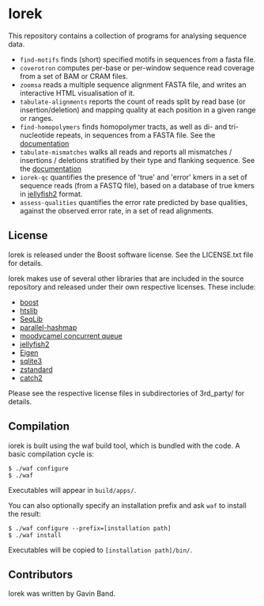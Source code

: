 # Iorek #

This repository contains a collection of programs for analysing sequence data.

- `find-motifs` finds (short) specified motifs in sequences from a fasta file.
- `coverotron` computes per-base or per-window sequence read coverage from a set of BAM or CRAM files.
- `zoomsa` reads a multiple sequence alignment FASTA file, and writes an interactive HTML visualisation of it.
- `tabulate-alignments` reports the count of reads split by read base (or insertion/deletion) and mapping quality at each position in a given range or ranges.
- `find-homopolymers` finds homopolymer tracts, as well as di- and tri-nucleotide repeats, in sequences from a FASTA file.  See the [documentation](doc/trunk/doc/find-homopolymers.md)
- `tabulate-mismatches` walks all reads and reports all mismatches / insertions / deletions stratified by their type and flanking sequence.  See the [documentation](doc/trunk/doc/tabulate-mismatches.md)
- `iorek-qc` quantifies the presence of 'true' and 'error' kmers in a set of sequence reads (from a FASTQ file), based on a database of true kmers in [jellyfish2](https://github.com/zippav/Jellyfish-2) format.
- `assess-qualities` quantifies the error rate predicted by base qualities, against the observed error rate, in a set of read alignments.

## License ##

Iorek is released under the Boost software license.  See the LICENSE.txt file for details.

Iorek makes use of several other libraries that are included in the source repository
and released under their own respective licenses.  These include:

* [boost](https://www.boost.org)
* [htslib](https://www.htslib.org)
* [SeqLib](https://github.com/walaj/SeqLib)
* [parallel-hashmap](https://github.com/greg7mdp/parallel-hashmap)
* [moodycamel concurrent queue](https://github.com/cameron314/concurrentqueue)
* [jellyfish2](https://github.com/zippav/Jellyfish-2)
* [Eigen](https://eigen.tuxfamily.org/index.php?title=Main_Page)
* [sqlite3](https://www.sqlite.org)
* [zstandard](http://facebook.github.io/zstd/)
* [catch2](https://github.com/catchorg/Catch2)

Please see the respective license files in subdirectories of 3rd_party/ for details.

## Compilation ##

iorek is built using the waf build tool, which is bundled with the code.  A basic compilation cycle is:

```
$ ./waf configure
$ ./waf
```

Executables will appear in `build/apps/`.

You can also optionally specify an installation prefix and ask `waf` to install the result:
```
$ ./waf configure --prefix=[installation path]
$ ./waf install
```

Executables will be copied to `[installation path]/bin/`.

## Contributors ##

Iorek was written by Gavin Band.
